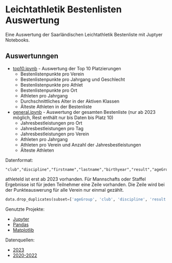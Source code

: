 # Leichtathletik Bestenlisten Auswertung

Eine Auswertung der Saarländischen Leichtathletik Bestenliste mit Juptyer Notebooks.

## Auswertunngen

- [top10.ipynb](top10.ipynb) - Auswertung der Top 10 Platzierungen
  - Bestenlistenpunkte pro Verein
  - Bestenlistenpunkte pro Jahrgang und Geschlecht
  - Bestenlistenpunkte pro Athlet
  - Bestenlistenpunkte pro Ort
  - Athleten pro Jahrgang
  - Durchschnittliches Alter in der Aktiven Klassen
  - Älteste Athleten in der Bestenliste
- [general.ipynb](general.ipynb) - Auswertung der gesamten Bestenliste (nur ab 2023 möglich, Rest enthält nur bis Daten bis Platz 10)
  - Jahresbestleistungen pro Ort
  - Jahresbestleistungen pro Tag
  - Jahresbestleistungen pro Verein  
  - Athleten pro Jahrgang
  - Athleten pro Verein und Anzahl der Jahresbestleistungen 
  - Älteste Athleten

Datenformat:
```csv
"club","discipline","firstname","lastname","birthyear","result","ageGroup","date","location","place","teamResult","athleteId"
```

athleteId ist erst ab 2023 vorhanden. Für Mannschafts oder Staffel Ergebnisse ist für jeden Teilnehmer eine Zeile vorhanden.
Die Zeile wird bei der Punkteauswerung für alle Verein nur einmal gezählt.

```python
data.drop_duplicates(subset=['ageGroup', 'club', 'discipline', 'result', 'teamResult', 'place', 'location', 'date'])
```

Genutzte Projekte:
- [Jupyter](https://jupyter.org/)
- [Pandas](https://pandas.pydata.org/)
- [Matplotlib](https://matplotlib.org/)

Datenquellen:
- [2023](https://bestenliste.slb-saarland.com)
- [2020-2022](https://slb-saarland.com/)

